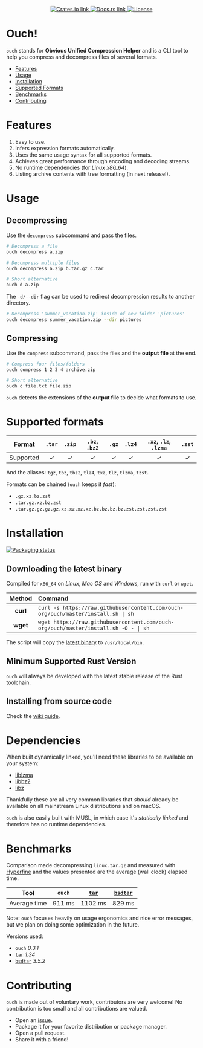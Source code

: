 <p align="center">
  <a href="https://crates.io/crates/ouch">
    <img src="https://img.shields.io/crates/v/ouch?color=6090FF&style=flat-square" alt="Crates.io link">
  </a>
  <a href="https://docs.rs/ouch">
    <img src="https://img.shields.io/docsrs/ouch?color=6090FF&style=flat-square" alt="Docs.rs link">
  </a>
  <a href="https://github.com/ouch/ouch-org/blob/master/LICENSE">
    <img src="https://img.shields.io/crates/l/ouch?color=6090FF&style=flat-square" alt="License">
  </a>
</p>

# Ouch!

`ouch` stands for **Obvious Unified Compression Helper** and is a CLI tool to help you compress and decompress files of several formats.

- [Features](#features)
- [Usage](#usage)
- [Installation](#installation)
- [Supported Formats](#supported-formats)
- [Benchmarks](#benchmarks)
- [Contributing](#contributing)

# Features

1. Easy to use.
2. Infers expression formats automatically.
3. Uses the same usage syntax for all supported formats.
4. Achieves great performance through encoding and decoding streams.
5. No runtime dependencies (for _Linux x86_64_).
6. Listing archive contents with tree formatting (in next release!).

# Usage

## Decompressing

Use the `decompress` subcommand and pass the files.

```sh
# Decompress a file
ouch decompress a.zip

# Decompress multiple files
ouch decompress a.zip b.tar.gz c.tar

# Short alternative
ouch d a.zip
```

The `-d/--dir` flag can be used to redirect decompression results to another directory.

```sh
# Decompress 'summer_vacation.zip' inside of new folder 'pictures'
ouch decompress summer_vacation.zip --dir pictures
```

## Compressing

Use the `compress` subcommand, pass the files and the **output file** at the end.

```sh
# Compress four files/folders
ouch compress 1 2 3 4 archive.zip

# Short alternative
ouch c file.txt file.zip
```

`ouch` detects the extensions of the **output file** to decide what formats to use.

# Supported formats

| Format    | `.tar` | `.zip` | `.bz`, `.bz2` | `.gz` | `.lz4` | `.xz`, `.lz`, `.lzma` | `.zst` |
|:---------:|:------:|:------:|:-------------:|:-----:|:------:|:---------------------:|:------:|
| Supported | ✓     | ✓      | ✓            | ✓     | ✓     | ✓                     | ✓     |

And the aliases: `tgz`, `tbz`, `tbz2`, `tlz4`, `txz`, `tlz`, `tlzma`, `tzst`.

Formats can be chained (`ouch` keeps it _fast_):

- `.gz.xz.bz.zst`
- `.tar.gz.xz.bz.zst`
- `.tar.gz.gz.gz.gz.xz.xz.xz.xz.bz.bz.bz.bz.zst.zst.zst.zst`

# Installation

[![Packaging status](https://repology.org/badge/vertical-allrepos/ouch.svg)](https://repology.org/project/ouch/versions)

## Downloading the latest binary

Compiled for `x86_64` on _Linux_, _Mac OS_ and _Windows_, run with `curl` or `wget`.

| Method    | Command                                                                             |
|:---------:|:------------------------------------------------------------------------------------|
| **curl**  | `curl -s https://raw.githubusercontent.com/ouch-org/ouch/master/install.sh \| sh`   |
| **wget**  | `wget https://raw.githubusercontent.com/ouch-org/ouch/master/install.sh -O - \| sh` |

The script will copy the [latest binary](https://github.com/ouch-org/ouch/releases) to `/usr/local/bin`.

## Minimum Supported Rust Version

`ouch` will always be developed with the latest stable release of the Rust toolchain.

## Installing from source code

Check the [wiki guide](https://github.com/ouch-org/ouch/wiki/Compiling-and-installing-from-source-code).

# Dependencies

When built dynamically linked, you'll need these libraries to be available on your system:

* [liblzma](https://www.7-zip.org/sdk.html)
* [libbz2](https://www.sourceware.org/bzip2/)
* [libz](https://www.zlib.net/)

Thankfully these are all very common libraries that _should_ already be available on all mainstream Linux distributions and on macOS.

`ouch` is also easily built with MUSL, in which case it's _statically linked_ and therefore has no runtime dependencies. 

# Benchmarks

Comparison made decompressing `linux.tar.gz` and measured with
[Hyperfine](https://github.com/sharkdp/hyperfine) and the values presented are the average (wall clock) elapsed time.

| Tool         | `ouch` | [`tar`] | [`bsdtar`] |
|:------------:|:------:|:-------:|:----------:|
| Average time | 911 ms | 1102 ms |   829 ms   |

Note: `ouch` focuses heavily on usage ergonomics and nice error messages, but
we plan on doing some optimization in the future.

Versions used:

- `ouch` _0.3.1_
- [`tar`] _1.34_
- [`bsdtar`] _3.5.2_

# Contributing

`ouch` is made out of voluntary work, contributors are very welcome! No contribution is too small and all contributions are valued.

- Open an [issue](https://github.com/ouch-org/ouch/issues).
- Package it for your favorite distribution or package manager.
- Open a pull request.
- Share it with a friend!

[`tar`]: https://www.gnu.org/software/tar/
[`bsdtar`]: https://www.freebsd.org/cgi/man.cgi?query=bsdtar&sektion=1&format=html
